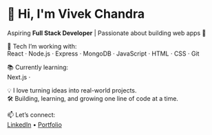 # 👋 Hi, I'm Vivek Chandra

Aspiring **Full Stack Developer** | Passionate about building web apps 🚀

🔧 Tech I’m working with:  
React · Node.js · Express · MongoDB · JavaScript · HTML · CSS · Git

📚 Currently learning:  
 Next.js ·

💡 I love turning ideas into real-world projects.  
🛠️ Building, learning, and growing one line of code at a time.

📫 Let’s connect:  
[LinkedIn](www.linkedin.com/in/vivek-c7) • [Portfolio]()
